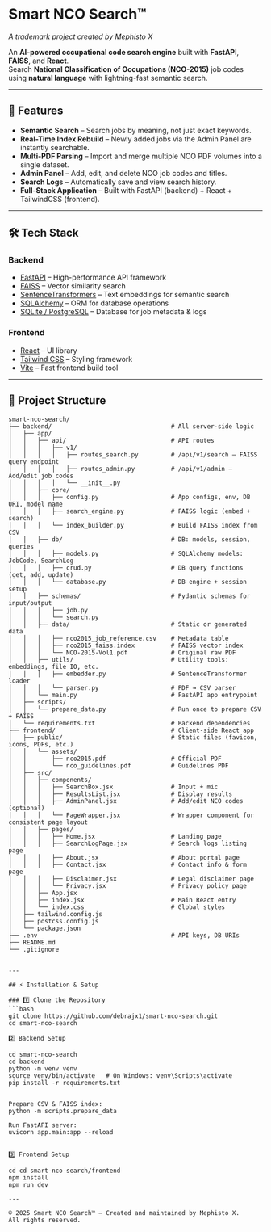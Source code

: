 # Smart NCO Search™  
_A trademark project created by Mephisto X_

An **AI-powered occupational code search engine** built with **FastAPI**, **FAISS**, and **React**.  
Search **National Classification of Occupations (NCO-2015)** job codes using **natural language** with lightning-fast semantic search.  

---

## 🚀 Features

- **Semantic Search** – Search jobs by meaning, not just exact keywords.
- **Real-Time Index Rebuild** – Newly added jobs via the Admin Panel are instantly searchable.
- **Multi-PDF Parsing** – Import and merge multiple NCO PDF volumes into a single dataset.
- **Admin Panel** – Add, edit, and delete NCO job codes and titles.
- **Search Logs** – Automatically save and view search history.
- **Full-Stack Application** – Built with FastAPI (backend) + React + TailwindCSS (frontend).

---

## 🛠 Tech Stack

### **Backend**
- [FastAPI](https://fastapi.tiangolo.com/) – High-performance API framework
- [FAISS](https://github.com/facebookresearch/faiss) – Vector similarity search
- [SentenceTransformers](https://www.sbert.net/) – Text embeddings for semantic search
- [SQLAlchemy](https://www.sqlalchemy.org/) – ORM for database operations
- [SQLite / PostgreSQL](https://www.sqlite.org/) – Database for job metadata & logs

### **Frontend**
- [React](https://reactjs.org/) – UI library
- [Tailwind CSS](https://tailwindcss.com/) – Styling framework
- [Vite](https://vitejs.dev/) – Fast frontend build tool

---

## 📂 Project Structure

```plaintext
smart-nco-search/
├── backend/                                 # All server-side logic
│   ├── app/
│   │   ├── api/                             # API routes
│   │   │   ├── v1/
│   │   │   │   ├── routes_search.py         # /api/v1/search — FAISS query endpoint
│   │   │   │   ├── routes_admin.py          # /api/v1/admin — Add/edit job codes
│   │   │   │   └── __init__.py
│   │   ├── core/
│   │   │   ├── config.py                    # App configs, env, DB URI, model name
│   │   │   ├── search_engine.py             # FAISS logic (embed + search)
│   │   │   └── index_builder.py             # Build FAISS index from CSV
│   │   ├── db/                              # DB: models, session, queries
│   │   │   ├── models.py                    # SQLAlchemy models: JobCode, SearchLog
│   │   │   ├── crud.py                      # DB query functions (get, add, update)
│   │   │   └── database.py                  # DB engine + session setup
│   │   ├── schemas/                         # Pydantic schemas for input/output
│   │   │   ├── job.py
│   │   │   └── search.py
│   │   ├── data/                            # Static or generated data
│   │   │   ├── nco2015_job_reference.csv    # Metadata table
│   │   │   ├── nco2015_faiss.index          # FAISS vector index
│   │   │   └── NCO-2015-Vol1.pdf            # Original raw PDF
│   │   ├── utils/                           # Utility tools: embeddings, file IO, etc.
│   │   │   ├── embedder.py                  # SentenceTransformer loader
│   │   │   └── parser.py                    # PDF → CSV parser
│   │   └── main.py                          # FastAPI app entrypoint
│   ├── scripts/
│   │   └── prepare_data.py                  # Run once to prepare CSV + FAISS
│   └── requirements.txt                     # Backend dependencies
├── frontend/                                # Client-side React app
│   ├── public/                              # Static files (favicon, icons, PDFs, etc.)
│   │   └── assets/
│   │       ├── nco2015.pdf                  # Official PDF
│   │       └── nco_guidelines.pdf           # Guidelines PDF
│   ├── src/
│   │   ├── components/
│   │   │   ├── SearchBox.jsx                # Input + mic
│   │   │   ├── ResultsList.jsx              # Display results
│   │   │   ├── AdminPanel.jsx               # Add/edit NCO codes (optional)
│   │   │   └── PageWrapper.jsx              # Wrapper component for consistent page layout
│   │   ├── pages/
│   │   │   ├── Home.jsx                     # Landing page
│   │   │   ├── SearchLogPage.jsx            # Search logs listing page
│   │   │   ├── About.jsx                    # About portal page
│   │   │   ├── Contact.jsx                  # Contact info & form page
│   │   │   ├── Disclaimer.jsx               # Legal disclaimer page
│   │   │   └── Privacy.jsx                  # Privacy policy page
│   │   ├── App.jsx
│   │   ├── index.jsx                        # Main React entry
│   │   └── index.css                        # Global styles
│   ├── tailwind.config.js
│   ├── postcss.config.js
│   └── package.json
├── .env                                     # API keys, DB URIs
├── README.md
└── .gitignore


---

## ⚡ Installation & Setup

### 1️⃣ Clone the Repository
```bash
git clone https://github.com/debrajx1/smart-nco-search.git
cd smart-nco-search

2️⃣ Backend Setup

cd smart-nco-search
cd backend
python -m venv venv
source venv/bin/activate   # On Windows: venv\Scripts\activate
pip install -r requirements.txt


Prepare CSV & FAISS index:
python -m scripts.prepare_data

Run FastAPI server:
uvicorn app.main:app --reload


3️⃣ Frontend Setup

cd cd smart-nco-search/frontend
npm install
npm run dev

---

© 2025 Smart NCO Search™ — Created and maintained by Mephisto X.  
All rights reserved.